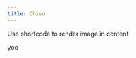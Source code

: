 ```yaml
---
title: Chivo
---
```


Use shortcode to render image in content

<!-- <div class="my-12">
    {{ $image := .Page.Resources.GetMatch "example.png" }}
    <img src="{{ $image.RelPermalink }}" alt="" class="w-96">
</div> -->

yoo